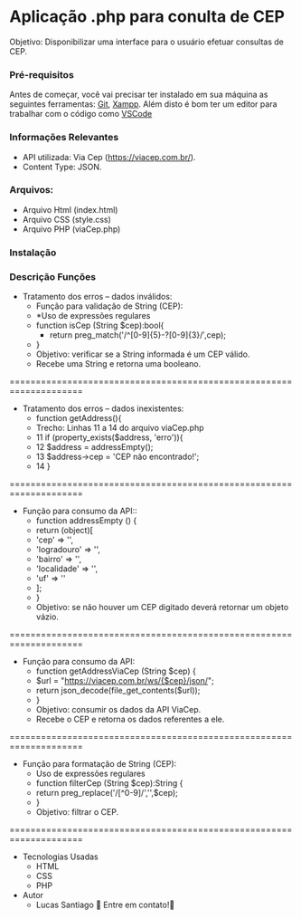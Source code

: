 # Aplicação .php para conulta de CEP

Objetivo: Disponibilizar uma interface para o usuário efetuar consultas de CEP.


### Pré-requisitos
Antes de começar, você vai precisar ter instalado em sua máquina as seguintes ferramentas:
[Git](https://git-scm.com), [Xampp](https://www.apachefriends.org/pt_br/index.html). 
Além disto é bom ter um editor para trabalhar com o código como [VSCode](https://code.visualstudio.com/)

### Informações Relevantes
   * API utilizada: Via Cep (https://viacep.com.br/).
   * Content Type: JSON.

### Arquivos:
   * Arquivo Html (index.html)
   * Arquivo CSS (style.css)
   * Arquivo PHP (viaCep.php)


### Instalação
### Descrição Funções
   * Tratamento dos erros – dados inválidos:
      * Função para validação de String (CEP):
      * *Uso de expressões regulares
      * function isCep (String $cep):bool{
          * return preg_match('/^[0-9]{5}-?[0-9]{3}$/',$cep);
      * }
      * Objetivo: verificar se a String informada é um CEP válido.
      * Recebe uma String e retorna uma booleano.

====================================================================
   * Tratamento dos erros – dados inexistentes:
      * function getAddress(){
      * Trecho: Linhas 11 a 14 do arquivo viaCep.php
      * 11          if (property_exists($address, 'erro')){
      * 12              $address = addressEmpty();
      * 13              $address->cep = 'CEP não encontrado!';
      * 14          }

====================================================================

   * Função para consumo da API::
      * function addressEmpty () {
      * return (object)[
      * 'cep' => '',
      * 'logradouro' => '',
      * 'bairro' => '',
      * 'localidade' => '',
      * 'uf' => ''
      * ];
      * }
      * Objetivo: se não houver um CEP digitado deverá retornar um objeto vázio.

====================================================================
   * Função para consumo da API:
      * function getAddressViaCep (String $cep) {
      * $url = "https://viacep.com.br/ws/{$cep}/json/";
      * return json_decode(file_get_contents($url));
      * }
      * Objetivo: consumir os dados da API ViaCep.
      * Recebe o CEP e retorna os dados referentes a ele.

====================================================================
   * Função para formatação de String (CEP):
      * Uso de expressões regulares
      * function filterCep (String $cep):String {
      * return preg_replace('/[^0-9]/','',$cep);
      * }
      * Objetivo: filtrar o CEP.

====================================================================

<!--ts-->
   * Tecnologias Usadas
      * HTML
      * CSS
      * PHP
   * Autor
      * Lucas Santiago 🚀 Entre em contato!👋
<!--te-->

